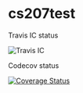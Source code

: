 # cs207test



<p align="left">
  <p> Travis IC status </p>
  <img src="https://travis-ci.org/SelinaWu/cs207test.svg?branch=master" title="Travis IC">
</p>


<p> Codecov status </p>
  
[![Coverage Status](https://codecov.io/gh/SelinaWu/cs207test/branch/master/graph/badge.svg)](https://codecov.io/gh/SelinaWu/cs207test)
